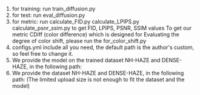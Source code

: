 1. for training: run train_diffusion.py
2. for test: run eval_diffusion.py
3. for metric: run calculate_FID.py  calculate_LPIPS.py   calculate_psnr_ssim.py to get FID, LPIPS, PSNR, SSIM values
    To get our metric CDiff (color difference) which is designed for Evaluating the degree of color shift, please run the for_color_shift.py
4. configs.yml include all you need, the default path is the author's custom, so feel free to change it.
5. We provide the model on the trained dataset NH-HAZE and DENSE-HAZE, in the following path: 
6. We provide the dataset NH-HAZE and DENSE-HAZE, in the following path: 
    (The limited upload size is not enough to fit the dataset and the model)